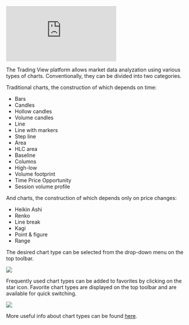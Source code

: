<iframe src="https://www.youtube.com/embed/d-cYlB3c71E??si=m3PYZfk9p7cXvd51&amp;wmode=opaque" frameborder="0" allowfullscreen=""></iframe>  

The Trading View platform allows market data analyzation using various types of charts. Conventionally, they can be divided into two categories.

Traditional charts, the construction of which depends on time:

-   Bars
-   Candles 
-   Hollow candles 
-   Volume candles
-   Line
-   Line with markers
-   Step line
-   Area
-   HLC area
-   Baseline 
-   Columns
-   High-low
-   Volume footprint
-   Time Price Opportunity
-   Session volume profile

And charts, the construction of which depends only on price changes:

-   Heikin Ashi 
-   Renko
-   Line break 
-   Kagi 
-   Point & figure 
-   Range

The desired chart type can be selected from the drop-down menu on the top toolbar.

![](https://s3.amazonaws.com/cdn.freshdesk.com/data/helpdesk/attachments/production/43501555038/original/xqyv2EgLSzIDfwSI9GmA_VltZgkZKlVHQg.png?1722439314)

Frequently used chart types can be added to favorites by clicking on the star icon. Favorite chart types are displayed on the top toolbar and are available for quick switching.

![](https://s3.amazonaws.com/cdn.freshdesk.com/data/helpdesk/attachments/production/43412638534/original/OXK8YHEj5XMUaJtqHQ6zfVXvXp6phA1RVw.png?1685025666)

More useful info about chart types can be found [here](https://www.tradingview.com/features/?folder=43000547460).
